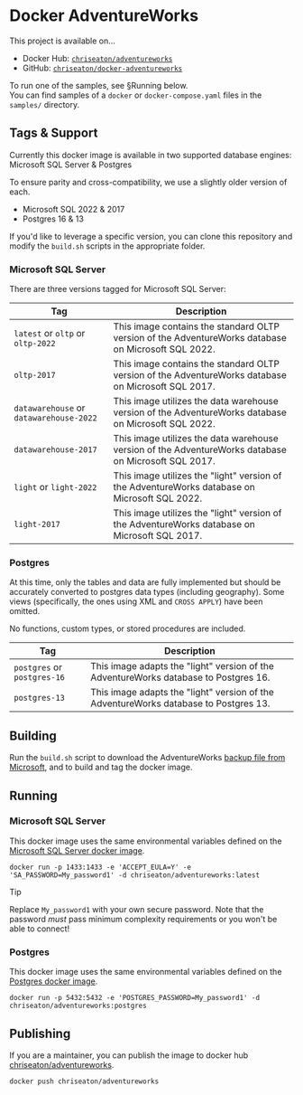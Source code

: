 # Docker AdventureWorks
This project is available on...
- Docker Hub: [`chriseaton/adventureworks`](https://hub.docker.com/r/chriseaton/adventureworks)
- GitHub: [`chriseaton/docker-adventureworks`](https://github.com/chriseaton/docker-adventureworks)

To run one of the samples, see §Running below.    
You can find samples of a `docker` or `docker-compose.yaml` files in the `samples/` directory.

## Tags & Support
Currently this docker image is available in two supported database engines: Microsoft SQL Server & Postgres

To ensure parity and cross-compatibility, we use a slightly older version of each.

- Microsoft SQL 2022 & 2017
- Postgres 16 & 13

If you'd like to leverage a specific version, you can clone this repository and modify the `build.sh` scripts in the 
appropriate folder.

### Microsoft SQL Server
There are three versions tagged for Microsoft SQL Server:

| Tag | Description |
|-----|-------------|
| `latest` or `oltp` or `oltp-2022` | This image contains the standard OLTP version of the AdventureWorks database on Microsoft SQL 2022. |
| `oltp-2017` | This image contains the standard OLTP version of the AdventureWorks database on Microsoft SQL 2017. |
| `datawarehouse` or `datawarehouse-2022` | This image utilizes the data warehouse version of the AdventureWorks database on Microsoft SQL 2022. |
| `datawarehouse-2017` | This image utilizes the data warehouse version of the AdventureWorks database on Microsoft SQL 2017. |
| `light` or `light-2022` | This image utilizes the "light" version of the AdventureWorks database on Microsoft SQL 2022. |
| `light-2017` | This image utilizes the "light" version of the AdventureWorks database on Microsoft SQL 2017. |

### Postgres
At this time, only the tables and data are fully implemented but should be accurately converted to postgres data types (including geography).
Some views (specifically, the ones using XML and `CROSS APPLY`) have been omitted.

No functions, custom types, or stored procedures are included.

| Tag | Description |
|-----|-------------|
| `postgres` or `postgres-16` | This image adapts the "light" version of the AdventureWorks database to Postgres 16.  |
| `postgres-13` | This image adapts the "light" version of the AdventureWorks database to Postgres 13.  |

## Building
Run the `build.sh` script to download the AdventureWorks [backup file from Microsoft](https://docs.microsoft.com/en-us/sql/samples/adventureworks-install-configure), and to build and tag the docker image.

## Running
### Microsoft SQL Server
This docker image uses the same environmental variables defined on the [Microsoft SQL Server docker image](https://hub.docker.com/_/microsoft-mssql-server).
```
docker run -p 1433:1433 -e 'ACCEPT_EULA=Y' -e 'SA_PASSWORD=My_password1' -d chriseaton/adventureworks:latest
```

> [!TIP]
> Replace `My_password1` with your own secure password. Note that the password *must* pass minimum complexity requirements
or you won't be able to connect!

### Postgres
This docker image uses the same environmental variables defined on the [Postgres docker image](https://hub.docker.com/_/postgres).
```
docker run -p 5432:5432 -e 'POSTGRES_PASSWORD=My_password1' -d chriseaton/adventureworks:postgres
```

## Publishing
If you are a maintainer, you can publish the image to docker hub [chriseaton/adventureworks](https://hub.docker.com/repository/docker/chriseaton/adventureworks).

```sh
docker push chriseaton/adventureworks
```

